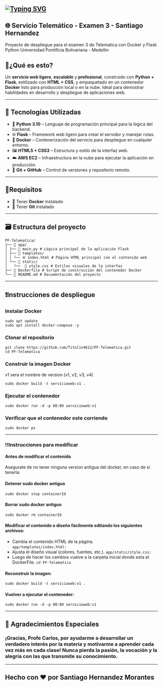 [![Typing SVG](https://readme-typing-svg.demolab.com?font=Alfa+Slab+One&size=31&pause=1000&color=96E5F7&width=435&lines=Proyecto+Final+Telem%C3%A1tica)](https://git.io/typing-svg)
---
🌐 Servicio Telemático - Examen 3 - Santiago Hernandez
---
Proyecto de despliegue para el examen 3 de Telematica con Docker y Flask Python 
Universidad Pontificia Bolivariana - Medellin
##  🤔¿Qué es esto?

Un **servicio web ligero**, **escalable** y **profesional**, construido con **Python + Flask**, estilizado con **HTML + CSS**, y empaquetado en un contenedor **Docker** listo para producción local o en la nube. Ideal para demostrar habilidades en desarrollo y despliegue de aplicaciones web.

--- 
## 🧰 Tecnologías Utilizadas

- 🐍 **Python 3.10** – Lenguaje de programación principal para la lógica del backend.
- 🌐 **Flask** – Framework web ligero para crear el servidor y manejar rutas.
- 🐳 **Docker** – Contenerización del servicio para despliegue en cualquier entorno.
- 🖼️ **HTML5 + CSS3** – Estructura y estilo de la interfaz web.
- ☁️ **AWS EC2** – Infraestructura en la nube para ejecutar la aplicación en producción.
- 📁 **Git + GitHub** – Control de versiones y repositorio remoto. 
---
##  📃Requisitos

- 🐳 Tener **Docker** instalado
- 📁 Tener **Git** instalado
---
## 🗃️ Estructura del proyecto

```
PF-Telematica/  
├── 📂 app/  
│ ├── 🐍 main.py # Lógica principal de la aplicación Flask  
│ ├── 📁 templates/  
│ │ └── 🌐 index.html # Página HTML principal con el contenido web  
│ └── 📁 static/  
│   └──  🎨 style.css # Estilos visuales de la interfaz  
├── 🐳 Dockerfile # Script de construcción del contenedor Docker  
└── 📘 README.md # Documentación del proyecto
```
---
##  ❗Instrucciones de despliegue

### Instalar Docker

```
sudo apt update
sudo apt install docker-compose -y
```
### Clonar el repositorio
```
git clone https://github.com/Titolin4612/PF-Telematica.git
cd PF-Telematica
```
### Construir la imagen Docker
v1 sera el nombre de version (v1, v2, v3, v4)
```
sudo docker build -t servicioweb:v1 .
```
### Ejecutar el contenedor
	
```
sudo docker run -d -p 80:80 servicioweb:v1
```
### Verificar que el contenedor este corriendo
	
```
sudo docker ps
```
---
### ‼️Instrucciones para modificar
#### Antes de modificar el contenido 
Asegurate de no tener ninguna version antigua del docker, en caso de si tenerla:
#### Detener sudo docker antiguo
```
sudo docker stop containerId
```
#### Borrar sudo docker antiguo
```
sudo docker rm containerId
```
#### Modificar el contenido o diseño fácilmente editando los siguientes archivos:
* Cambia el contenido HTML de la página.	
	```app/templates/index.html:```
* Ajusta el diseño visual (colores, fuentes, etc.).
	```app/static/style.css:```
* Luego de hacer los cambios vuelve a la carpeta inicial donde esta el DockerFile.
	```cd PF-Telematica```
#### Reconstruir la imagen:	
```
sudo docker build -t servicioweb:v1 .
```
#### Vuelver a ejecutar el contenedor:
```
sudo docker run -d -p 80:80 servicioweb:v1
```
---
## 🙏 Agradecimientos Especiales
### ¡Gracias, Profe Carlos, por ayudarme a desarrollar un verdadero interés por la materia y motivarme a aprender cada vez más en cada clase! Nunca pierda la pasión, la vocación y la alegría con las que transmite su conocimiento.
--- 
## Hecho con ❤️ por Santiago Hernandez Morantes

